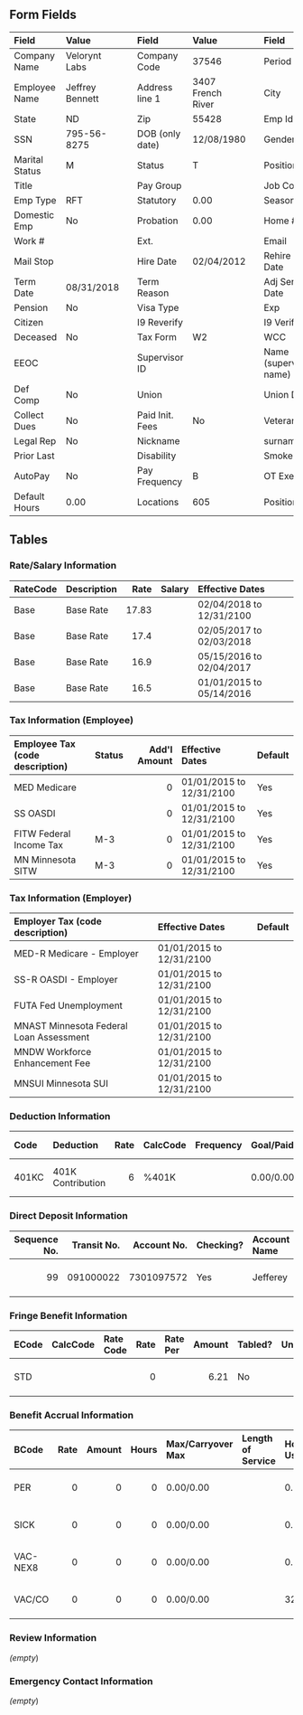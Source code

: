 ## Form Fields
| Field          | Value           |     | Field           | Value             |      | Field                  | Value                    |
|:---------------|:----------------|:----|:----------------|:------------------|:-----|:-----------------------|:-------------------------|
| Company Name   | Velorynt Labs   |     | Company Code    | 37546             |      | Period                 | 12/17/2024 to 12/26/2024 |
| Employee Name  | Jeffrey Bennett |     | Address line 1  | 3407 French River |      | City                   | Juliemouth               |
| State          | ND              |     | Zip             | 55428             |      | Emp Id                 | 2796                     |
| SSN            | 795-56-8275     |     | DOB (only date) | 12/08/1980        |      | Gender                 | M                        |
| Marital Status | M               |     | Status          | T                 |      | Position               |                          |
| Title          |                 |     | Pay Group       |                   |      | Job Code               |                          |
| Emp Type       | RFT             |     | Statutory       | 0.00              |      | Seasonal               | 0.00                     |
| Domestic Emp   | No              |     | Probation       | 0.00              |      | Home #                 | 373-146-1203             |
| Work #         |                 |     | Ext.            |                   |      | Email                  | aaronbyrd@exple.net      |
| Mail Stop      |                 |     | Hire Date       | 02/04/2012        |      | Rehire Date            |                          |
| Term Date      | 08/31/2018      |     | Term Reason     |                   |      | Adj Sen Date           |                          |
| Pension        | No              |     | Visa Type       |                   |      | Exp                    |                          |
| Citizen        |                 |     | I9 Reverify     |                   |      | I9 Verified            | No                       |
| Deceased       | No              |     | Tax Form        | W2                |      | WCC                    | 8810                     |
| EEOC           |                 |     | Supervisor ID   |                   |      | Name (supervisor name) |                          |
| Def Comp       | No              |     | Union           |                   |      | Union Date             |                          |
| Collect Dues   | No              |     | Paid Init. Fees | No                |      | Veteran                |                          |
| Legal Rep      | No              |     | Nickname        |                   |      | surname                |                          |
| Prior Last     |                 |     | Disability      |                   |      | Smoker                 | No                       |
| AutoPay        | No              |     | Pay Frequency   | B                 |      | OT Exempt              | No                       |
| Default Hours  | 0.00            |     | Locations       | 605               |      | Positions              | 700                      |

## Tables

### Rate/Salary Information
| RateCode   | Description   |   Rate | Salary   | Effective Dates          |
|:-----------|:--------------|-------:|:---------|:-------------------------|
| Base       | Base Rate     |  17.83 |          | 02/04/2018 to 12/31/2100 |
| Base       | Base Rate     |  17.4  |          | 02/05/2017 to 02/03/2018 |
| Base       | Base Rate     |  16.9  |          | 05/15/2016 to 02/04/2017 |
| Base       | Base Rate     |  16.5  |          | 01/01/2015 to 05/14/2016 |

### Tax Information (Employee)
| Employee Tax (code description)   | Status   |   Add'l Amount | Effective Dates          | Default   |
|:----------------------------------|:---------|---------------:|:-------------------------|:----------|
| MED Medicare                      |          |              0 | 01/01/2015 to 12/31/2100 | Yes       |
| SS OASDI                          |          |              0 | 01/01/2015 to 12/31/2100 | Yes       |
| FITW Federal Income Tax           | M-3      |              0 | 01/01/2015 to 12/31/2100 | Yes       |
| MN Minnesota SITW                 | M-3      |              0 | 01/01/2015 to 12/31/2100 | Yes       |

### Tax Information (Employer)
| Employer Tax (code description)         | Effective Dates          | Default   |
|:----------------------------------------|:-------------------------|:----------|
| MED-R Medicare - Employer               | 01/01/2015 to 12/31/2100 |           |
| SS-R OASDI - Employer                   | 01/01/2015 to 12/31/2100 |           |
| FUTA Fed Unemployment                   | 01/01/2015 to 12/31/2100 |           |
| MNAST Minnesota Federal Loan Assessment | 01/01/2015 to 12/31/2100 |           |
| MNDW Workforce Enhancement Fee          | 01/01/2015 to 12/31/2100 |           |
| MNSUI Minnesota SUI                     | 01/01/2015 to 12/31/2100 |           |

### Deduction Information
| Code   | Deduction         |   Rate | CalcCode   | Frequency   | Goal/Paid   | Min/Max/Annual Max   |   Arrears | Agency   | Effective Dates          |
|:-------|:------------------|-------:|:-----------|:------------|:------------|:---------------------|----------:|:---------|:-------------------------|
| 401KC  | 401K Contribution |      6 | %401K      |             | 0.00/0.00   | 0.00/0.00/0.00       |         0 |          | 04/08/2016 to 12/31/2100 |

### Direct Deposit Information
|   Sequence No. |   Transit No. |   Account No. | Checking?   | Account Name   | Amount Code   |   Amount | Prenote Date   | Effective Dates          | Exclude Special   |
|---------------:|--------------:|--------------:|:------------|:---------------|:--------------|---------:|:---------------|:-------------------------|:------------------|
|             99 |     091000022 |    7301097572 | Yes         | Jefferey       | %             |      100 | 01/01/2015     | 01/01/2000 to 12/31/2100 | No                |

### Fringe Benefit Information
| ECode   | CalcCode   | Rate Code   |   Rate | Rate Per   |   Amount | Tabled?   |   Units | Frequency   | Goal/Paid/Goal Bal.   | Min/Max/Ann. Max   | Effective Dates          |
|:--------|:-----------|:------------|-------:|:-----------|---------:|:----------|--------:|:------------|:----------------------|:-------------------|:-------------------------|
| STD     |            |             |      0 |            |     6.21 | No        |       0 | B5          | 0.00/0.00/0.00        | 0.00/0.00/0.00     | 01/01/2018 to 12/31/2100 |

### Benefit Accrual Information
| BCode    |   Rate |   Amount |   Hours | Max/Carryover Max   | Length of Service   | Hours: Used/Avail/Total/Prob   | Dollars: Used/Avail/Total/Prob   | Effective Dates          |
|:---------|-------:|---------:|--------:|:--------------------|:--------------------|:-------------------------------|:---------------------------------|:-------------------------|
| PER      |      0 |        0 |       0 | 0.00/0.00           |                     | 0.00/0.00/0.00/0.00            | 0.00/0.00/0.00/0.00              | 01/01/2016 to 12/31/2100 |
| SICK     |      0 |        0 |       0 | 0.00/0.00           |                     | 0.00/0.00/0.00/0.00            | 0.00/0.00/0.00/0.00              | 01/01/2016 to 12/31/2100 |
| VAC-NEX8 |      0 |        0 |       0 | 0.00/0.00           |                     | 0.00/0.00/0.00/0.00            | 0.00/0.00/0.00/0.00              | 01/01/2016 to 12/31/2100 |
| VAC/CO   |      0 |        0 |       0 | 0.00/0.00           |                     | 32.52/0.00/0.00/0.00           | 579.83/0.00/0.00/0.00            | 01/01/2018 to 06/30/2018 |

### Review Information
_(empty_)

### Emergency Contact Information
_(empty_)